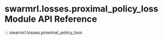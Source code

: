# swarmrl.losses.proximal_policy_loss Module API Reference

::: swarmrl.losses.proximal_policy_loss
